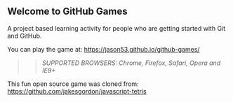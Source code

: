 ## Welcome to GitHub Games

A project based learning activity for people who are getting started with Git and GitHub.

You can play the game at: https://jason53.github.io/github-games/

>> _*SUPPORTED BROWSERS*: Chrome, Firefox, Safari, Opera and IE9+_

This fun open source game was cloned from: https://github.com/jakesgordon/javascript-tetris
